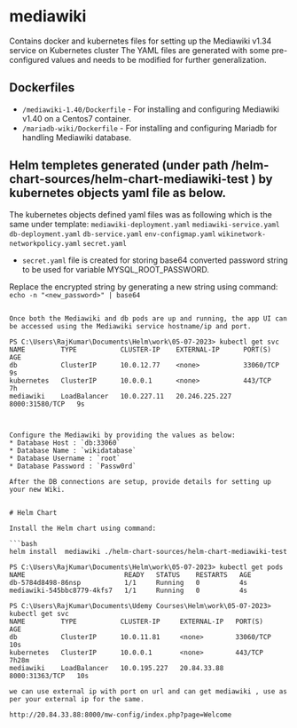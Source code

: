 # mediawiki
Contains docker and kubernetes files for setting up the Mediawiki v1.34 service on Kubernetes cluster
The YAML files are generated with some pre-configured values and needs to be modified for further generalization.

## Dockerfiles
* `/mediawiki-1.40/Dockerfile` - For installing and configuring Mediawiki v1.40 on a Centos7 container.
* `/mariadb-wiki/Dockerfile`  - For installing and configuring Mariadb for handling Mediawiki database.

## Helm templetes generated (under path /helm-chart-sources/helm-chart-mediawiki-test ) by kubernetes objects yaml file as below.
The kubernetes objects  defined yaml files was as following  which is the same under template: `mediawiki-deployment.yaml` `mediawiki-service.yaml` `db-deployment.yaml` `db-service.yaml` `env-configmap.yaml` `wikinetwork-networkpolicy.yaml` `secret.yaml`

* `secret.yaml` file is created for storing base64 converted password string to be used for variable MYSQL_ROOT_PASSWORD.

Replace the encrypted string by generating a new string using command: `echo -n "<new_password>" | base64`

```

Once both the Mediawiki and db pods are up and running, the app UI can be accessed using the Mediawiki service hostname/ip and port.

PS C:\Users\RajKumar\Documents\Helm\work\05-07-2023> kubectl get svc
NAME         TYPE           CLUSTER-IP    EXTERNAL-IP      PORT(S)          AGE
db           ClusterIP      10.0.12.77    <none>           33060/TCP        9s
kubernetes   ClusterIP      10.0.0.1      <none>           443/TCP          7h
mediawiki    LoadBalancer   10.0.227.11   20.246.225.227   8000:31580/TCP   9s



Configure the Mediawiki by providing the values as below:
* Database Host : `db:33060`
* Database Name : `wikidatabase`
* Database Username : `root`
* Database Password : `Passw0rd`

After the DB connections are setup, provide details for setting up your new Wiki.


# Helm Chart

Install the Helm chart using command: 

```bash
helm install  mediawiki ./helm-chart-sources/helm-chart-mediawiki-test

PS C:\Users\RajKumar\Documents\Helm\work\05-07-2023> kubectl get pods                                                            
NAME                         READY   STATUS    RESTARTS   AGE
db-5784d8498-86nsp           1/1     Running   0          4s
mediawiki-545bbc8779-4kfs7   1/1     Running   0          4s

PS C:\Users\RajKumar\Documents\Udemy Courses\Helm\work\05-07-2023> kubectl get svc 
NAME         TYPE           CLUSTER-IP     EXTERNAL-IP   PORT(S)          AGE
db           ClusterIP      10.0.11.81     <none>        33060/TCP        10s
kubernetes   ClusterIP      10.0.0.1       <none>        443/TCP          7h28m
mediawiki    LoadBalancer   10.0.195.227   20.84.33.88   8000:31363/TCP   10s

we can use external ip with port on url and can get mediawiki , use as per your external ip for the same.

http://20.84.33.88:8000/mw-config/index.php?page=Welcome

```
